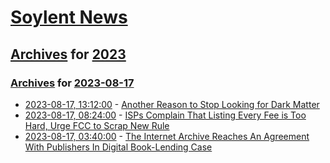 # [Soylent News](../../../README.md)

## [Archives](../../index.md) for [2023](../index.md)

### [Archives](../../index.md) for [2023-08-17](index.md)

* [2023-08-17, 13:12:00](https://soylentnews.org/article.pl?sid=23/08/16/1735244&from=rss) - [Another Reason to Stop Looking for Dark Matter](https://soylentnews.org/article.pl?sid=23/08/16/1735244&from=rss)
* [2023-08-17, 08:24:00](https://soylentnews.org/article.pl?sid=23/08/16/1729257&from=rss) - [ISPs Complain That Listing Every Fee is Too Hard, Urge FCC to Scrap New Rule](https://soylentnews.org/article.pl?sid=23/08/16/1729257&from=rss)
* [2023-08-17, 03:40:00](https://soylentnews.org/article.pl?sid=23/08/15/1158236&from=rss) - [The Internet Archive Reaches An Agreement With Publishers In Digital Book-Lending Case](https://soylentnews.org/article.pl?sid=23/08/15/1158236&from=rss)
